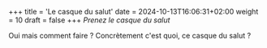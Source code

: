 +++
title = 'Le casque du salut'
date = 2024-10-13T16:06:31+02:00
weight = 10
draft = false
+++
*Prenez le casque du salut* <!--more-->



Oui mais comment faire ? Concrètement c'est quoi, ce casque du salut ?
<!--
Le salut en général est un secours opportun qui survient lorsque nous nous trouvons en difficulté.

Or, lorsque nous sommes assaillis par les difficultés, la première chose que nous faisons est d'y penser et d'y repenser, de faire tourner dans notre tête tout un peuple d'idées qui finissent pas nous rendre captifs et angoissés.

Le casque du salut doit nous protéger de ces pensées tortionnaires en nous rappelant que de Dieu viendra pour nous un secours opportun.

Si pendant notre vie, nous nous entrainons à porter ce casque du salut, nous nous entrainerons efficacement pour l'heure où nous comparaîtrons devant le juste juge. A cet instant, lorsque le souvenir de nos actions honteuses, nous assaillera, nous saurons où trouvez ce casque du salut pour affronter courageusement cette heure terrible, notre heure.

**Prière**

Ô Seigneur Jésus-Christ, qui avez combattu durement dans cette vie pour nous obtenir les moyens de ne pas succomber au jour de l'épreuve suprême, ne laissez pas votre précieux sang sans fuit en notre faveur et apprenez-nous à utiliser ce casque du salut dès maintenant pour la plus grande gloire de Dieu et notre grand bénéfice.

Ô vous qui vivez et régnez avec Dieu le Père et le Saint-Esprit dans les siècles des siècles, formant à vous trois un Dieu unique incompréhensible et joyeux.

Amen
-->
